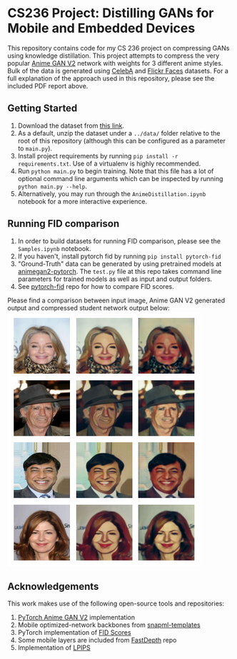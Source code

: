 # CS236 Project: Distilling GANs for Mobile and Embedded Devices
This repository contains code for my CS 236 project on compressing GANs using knowledge distillation. This project attempts to compress the very popular [Anime GAN V2](https://github.com/bryandlee/animegan2-pytorch) network with weights for 3 different anime styles. Bulk of the data is generated using [CelebA](https://mmlab.ie.cuhk.edu.hk/projects/CelebA.html) and [Flickr Faces](https://github.com/NVlabs/ffhq-dataset) datasets. For a full explanation of the approach used in this repository, please see the included PDF report above.

## Getting Started
1. Download the dataset from [this link](https://dsagardldata.s3.us-west-2.amazonaws.com/faces.zip).
2. As a default, unzip the dataset under a ```../data/``` folder relative to the root of this repository (although this can be configured as a parameter to ```main.py```).
3. Install project requirements by running ```pip install -r requirements.txt```. Use of a virtualenv is highly recommended.
4. Run ```python main.py``` to begin training. Note that this file has a lot of optional command line arguments which can be inspected by running ```python main.py --help```.
5. Alternatively, you may run through the ```AnimeDistillation.ipynb``` notebook for a more interactive experience.

## Running FID comparison
1. In order to build datasets for running FID comparison, please see the ```Samples.ipynb``` notebook.
2. If you haven't, install pytorch fid by running ```pip install pytorch-fid```
3. "Ground-Truth" data can be generated by using pretrained models at [animegan2-pytorch](https://github.com/bryandlee/animegan2-pytorch). The ```test.py``` file at this repo takes command line parameters for trained models as well as input and output folders.
4. See [pytorch-fid](https://github.com/mseitzer/pytorch-fid) repo for how to compare FID scores.

Please find a comparison between input image, Anime GAN V2 generated output and compressed student network output below:
![comparisons](comparisons.png)

## Acknowledgements
This work makes use of the following open-source tools and repositories:
1. [PyTorch Anime GAN V2](https://github.com/bryandlee/animegan2-pytorch) implementation
2. Mobile optimized-network backbones from [snapml-templates](https://github.com/Snapchat/snapml-templates)
3. PyTorch implementation of [FID Scores](https://github.com/mseitzer/pytorch-fid)
4. Some mobile layers are included from [FastDepth](https://github.com/dwofk/fast-depth) repo
5. Implementation of [LPIPS](https://github.com/richzhang/PerceptualSimilarity)